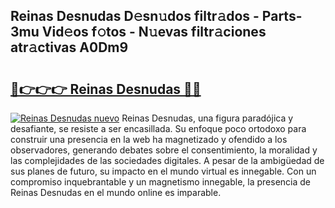 ## Reinas Desnudas D𝚎sn𝚞dos filtr𝚊dos - Parts-3mu Vid𝚎os f𝚘tos - N𝚞evas filtr𝚊ciones atr𝚊ctivas A0Dm9

# <h2><a href="http://mbdqpfx.tromn.icu/?c=Reinas+Desnudas">🔗👉👉👉 Reinas Desnudas 🔗🔗</a></h2>

[![Reinas Desnudas nuevo](https://i.imgur.com/pEAQMta.gif)](http://mbdqpfx.tromn.icu/?c=Reinas+Desnudas)
Reinas Desnudas, una figura paradójica y desafiante, se resiste a ser encasillada. Su enfoque poco ortodoxo para construir una presencia en la web ha magnetizado y ofendido a los observadores, generando debates sobre el consentimiento, la moralidad y las complejidades de las sociedades digitales. A pesar de la ambigüedad de sus planes de futuro, su impacto en el mundo virtual es innegable. Con un compromiso inquebrantable y un magnetismo innegable, la presencia de Reinas Desnudas en el mundo online es imparable.

